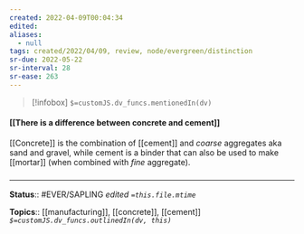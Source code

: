 ```yaml
---
created: 2022-04-09T00:04:34 
edited: 
aliases:
  - null
tags: created/2022/04/09, review, node/evergreen/distinction
sr-due: 2022-05-22
sr-interval: 28
sr-ease: 263
---
```

> [!infobox]
`$=customJS.dv_funcs.mentionedIn(dv)`

#### [[There is a difference between concrete and cement]]

[[Concrete]] is the combination of [[cement]] and *coarse* aggregates aka sand and gravel, while cement is a binder that can also be used to make [[mortar]] (when combined with *fine* aggregate).

### <hr class="footnote"/>

**Status**:: #EVER/SAPLING 
*edited `=this.file.mtime`*

**Topics**:: [[manufacturing]], [[concrete]], [[cement]]
*`$=customJS.dv_funcs.outlinedIn(dv, this)`*

